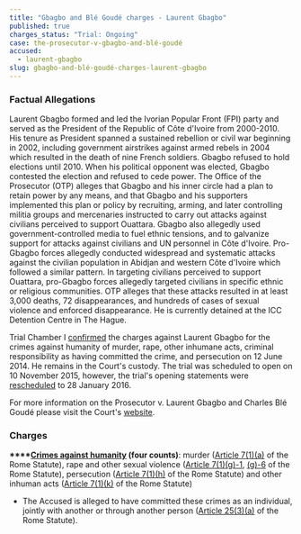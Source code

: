 ```yaml
---
title: "Gbagbo and Blé Goudé charges - Laurent Gbagbo"
published: true
charges_status: "Trial: Ongoing"
case: the-prosecutor-v-gbagbo-and-blé-goudé
accused:
  - laurent-gbagbo
slug: gbagbo-and-blé-goudé-charges-laurent-gbagbo
---
```


### Factual Allegations

Laurent Gbagbo formed and led the Ivorian Popular Front (FPI) party and served as the President of the Republic of Côte d'Ivoire from 2000-2010. His tenure as President spanned a sustained rebellion or civil war beginning in 2002, including government airstrikes against armed rebels in 2004 which resulted in the death of nine French soldiers. Gbagbo refused to hold elections until 2010. When his political opponent was elected, Gbagbo contested the election and refused to cede power. The Office of the Prosecutor (OTP) alleges that Gbagbo and his inner circle had a plan to retain power by any means, and that Gbagbo and his supporters implemented this plan or policy by recruiting, arming, and later controlling militia groups and mercenaries instructed to carry out attacks against civilians perceived to support Ouattara. Gbagbo also allegedly used government-controlled media to fuel ethnic tensions, and to galvanize support for attacks against civilians and UN personnel in Côte d'Ivoire. Pro-Gbagbo forces allegedly conducted widespread and systematic attacks against the civilian population in Abidjan and western Côte d'Ivoire which followed a similar pattern. In targeting civilians perceived to support Ouattara, pro-Gbagbo forces allegedly targeted civilians in specific ethnic or religious communities. OTP alleges that these attacks resulted in at least 3,000 deaths, 72 disappearances, and hundreds of cases of sexual violence and enforced disappearance. He is currently detained at the ICC Detention Centre in The Hague.

Trial Chamber I [confirmed](http://www.icc-cpi.int/iccdocs/doc/doc1783399.pdf) the charges against Laurent Gbagbo for the crimes against humanity of murder, rape, other inhumane acts, criminal responsibility as having committed the crime, and persecution on 12 June 2014. He remains in the Court's custody. The trial was scheduled to open on 10 November 2015, however, the trial's opening statements were [rescheduled](https://www.icc-cpi.int/iccdocs/doc/doc2130650.pdf) to 28 January 2016.

For more information on the Prosecutor v. Laurent Gbagbo and Charles Blé Goudé please visit the Court's [website](http://www.icc-cpi.int/en_menus/icc/situations%20and%20cases/situations/icc0211/related%20cases/icc02110111/Pages/icc02110111.aspx).

### Charges

**[](http://www.casematrixnetwork.org/case-m/klamberg-commentary/rome-statute/#c1171)****[Crimes against humanity](http://www.casematrixnetwork.org/case-m/klamberg-commentary/rome-statute/#c1171) (four counts)**: murder ([Article 7(1)(a)](http://www.casematrixnetwork.org/cmn-knowledge-hub/klamberg-commentary/elements-of-crime/#c2286) of the Rome Statute), rape and other sexual violence ([Article 7(1)(g)-1](http://www.casematrixnetwork.org/cmn-knowledge-hub/klamberg-commentary/elements-of-crime/#c2292), [(g)-6](http://www.casematrixnetwork.org/cmn-knowledge-hub/klamberg-commentary/elements-of-crime/#c2297) of the Rome Statute), persecution ([Article 7(1)(h)](http://www.casematrixnetwork.org/cmn-knowledge-hub/klamberg-commentary/elements-of-crime/#c2298) of the Rome Statute) and other inhuman acts ([Article 7(1)(k)](http://www.casematrixnetwork.org/cmn-knowledge-hub/klamberg-commentary/elements-of-crime/#c2301) of the Rome Statute)

*   The Accused is alleged to have committed these crimes as an individual, jointly with another or through another person ([Article 25(3)(a)](http://www.casematrixnetwork.org/case-m/klamberg-commentary/rome-statute/#c1198) of the Rome Statute).

